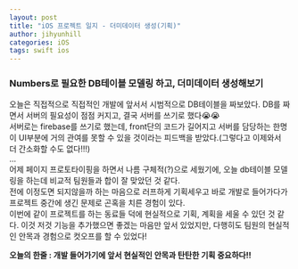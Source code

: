 ```yaml
---
layout: post
title: "iOS 프로젝트 일지 - 더미데이터 생성(기획)"
author: jihyunhill
categories: iOS
tags: swift ios
---
```


### Numbers로 필요한 DB테이블 모델링 하고, 더미데이터 생성해보기

오늘은 직접적으로 직접적인 개발에 앞서서 시범적으로 DB테이블을 짜보았다.
DB를 짜면서 서버의 필요성이 점점 커지고, 결국 서버를 쓰기로 했다😭😭    
서버로는 firebase를 쓰기로 했는데, front단의 코드가 길어지고 서버를 담당하는 한명이 UI부분에 거의 관여를 못할 수 있을 것이라는 피드백을 받았다.(그렇다고 이제와서 더 간소화할 수도 없다!!!)     
...     
어제 페이지 프로토타이핑을 하면서 나름 구체적(?)으로 세웠기에, 오늘 db테이블 모델링을 하는데 비교적 팀원들과 합이 잘 맞았던 것 같다.    
전에 이정도면 되지않을까 하는 마음으로 러프하게 기획세우고 바로 개발로 들어가다가 프로젝트 중간에 생긴 문제로 곤혹을 치른 경험이 있다.   
이번에 같이 프로젝트를 하는 동료들 덕에 현실적으로 기획, 계획을 세울 수 있던 것 같다. 이것 저것 기능을 추가했으면 좋겠는 마음만 앞서 있었지만, 다행히도 팀원의 현실적인 안목과 경험으로 컷오프를 할 수 있었다!     

__오늘의 한줄 : 개발 들어가기에 앞서 현실적인 안목과 탄탄한 기획 중요하다!!__
